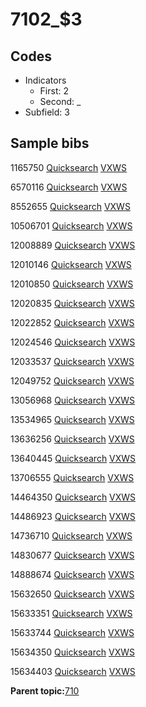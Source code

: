 # 7102\_$3

## Codes

-   Indicators
    -   First: 2
    -   Second: \_
-   Subfield: 3

## Sample bibs

1165750 [Quicksearch](https://search.library.yale.edu/catalog/1165750) [VXWS](http://prodorbis.library.yale.edu:7014/vxws/GetHoldingsService?bibId=1165750)

6570116 [Quicksearch](https://search.library.yale.edu/catalog/6570116) [VXWS](http://prodorbis.library.yale.edu:7014/vxws/GetHoldingsService?bibId=6570116)

8552655 [Quicksearch](https://search.library.yale.edu/catalog/8552655) [VXWS](http://prodorbis.library.yale.edu:7014/vxws/GetHoldingsService?bibId=8552655)

10506701 [Quicksearch](https://search.library.yale.edu/catalog/10506701) [VXWS](http://prodorbis.library.yale.edu:7014/vxws/GetHoldingsService?bibId=10506701)

12008889 [Quicksearch](https://search.library.yale.edu/catalog/12008889) [VXWS](http://prodorbis.library.yale.edu:7014/vxws/GetHoldingsService?bibId=12008889)

12010146 [Quicksearch](https://search.library.yale.edu/catalog/12010146) [VXWS](http://prodorbis.library.yale.edu:7014/vxws/GetHoldingsService?bibId=12010146)

12010850 [Quicksearch](https://search.library.yale.edu/catalog/12010850) [VXWS](http://prodorbis.library.yale.edu:7014/vxws/GetHoldingsService?bibId=12010850)

12020835 [Quicksearch](https://search.library.yale.edu/catalog/12020835) [VXWS](http://prodorbis.library.yale.edu:7014/vxws/GetHoldingsService?bibId=12020835)

12022852 [Quicksearch](https://search.library.yale.edu/catalog/12022852) [VXWS](http://prodorbis.library.yale.edu:7014/vxws/GetHoldingsService?bibId=12022852)

12024546 [Quicksearch](https://search.library.yale.edu/catalog/12024546) [VXWS](http://prodorbis.library.yale.edu:7014/vxws/GetHoldingsService?bibId=12024546)

12033537 [Quicksearch](https://search.library.yale.edu/catalog/12033537) [VXWS](http://prodorbis.library.yale.edu:7014/vxws/GetHoldingsService?bibId=12033537)

12049752 [Quicksearch](https://search.library.yale.edu/catalog/12049752) [VXWS](http://prodorbis.library.yale.edu:7014/vxws/GetHoldingsService?bibId=12049752)

13056968 [Quicksearch](https://search.library.yale.edu/catalog/13056968) [VXWS](http://prodorbis.library.yale.edu:7014/vxws/GetHoldingsService?bibId=13056968)

13534965 [Quicksearch](https://search.library.yale.edu/catalog/13534965) [VXWS](http://prodorbis.library.yale.edu:7014/vxws/GetHoldingsService?bibId=13534965)

13636256 [Quicksearch](https://search.library.yale.edu/catalog/13636256) [VXWS](http://prodorbis.library.yale.edu:7014/vxws/GetHoldingsService?bibId=13636256)

13640445 [Quicksearch](https://search.library.yale.edu/catalog/13640445) [VXWS](http://prodorbis.library.yale.edu:7014/vxws/GetHoldingsService?bibId=13640445)

13706555 [Quicksearch](https://search.library.yale.edu/catalog/13706555) [VXWS](http://prodorbis.library.yale.edu:7014/vxws/GetHoldingsService?bibId=13706555)

14464350 [Quicksearch](https://search.library.yale.edu/catalog/14464350) [VXWS](http://prodorbis.library.yale.edu:7014/vxws/GetHoldingsService?bibId=14464350)

14486923 [Quicksearch](https://search.library.yale.edu/catalog/14486923) [VXWS](http://prodorbis.library.yale.edu:7014/vxws/GetHoldingsService?bibId=14486923)

14736710 [Quicksearch](https://search.library.yale.edu/catalog/14736710) [VXWS](http://prodorbis.library.yale.edu:7014/vxws/GetHoldingsService?bibId=14736710)

14830677 [Quicksearch](https://search.library.yale.edu/catalog/14830677) [VXWS](http://prodorbis.library.yale.edu:7014/vxws/GetHoldingsService?bibId=14830677)

14888674 [Quicksearch](https://search.library.yale.edu/catalog/14888674) [VXWS](http://prodorbis.library.yale.edu:7014/vxws/GetHoldingsService?bibId=14888674)

15632650 [Quicksearch](https://search.library.yale.edu/catalog/15632650) [VXWS](http://prodorbis.library.yale.edu:7014/vxws/GetHoldingsService?bibId=15632650)

15633351 [Quicksearch](https://search.library.yale.edu/catalog/15633351) [VXWS](http://prodorbis.library.yale.edu:7014/vxws/GetHoldingsService?bibId=15633351)

15633744 [Quicksearch](https://search.library.yale.edu/catalog/15633744) [VXWS](http://prodorbis.library.yale.edu:7014/vxws/GetHoldingsService?bibId=15633744)

15634350 [Quicksearch](https://search.library.yale.edu/catalog/15634350) [VXWS](http://prodorbis.library.yale.edu:7014/vxws/GetHoldingsService?bibId=15634350)

15634403 [Quicksearch](https://search.library.yale.edu/catalog/15634403) [VXWS](http://prodorbis.library.yale.edu:7014/vxws/GetHoldingsService?bibId=15634403)

**Parent topic:**[710](../../tags/710/710.md)

